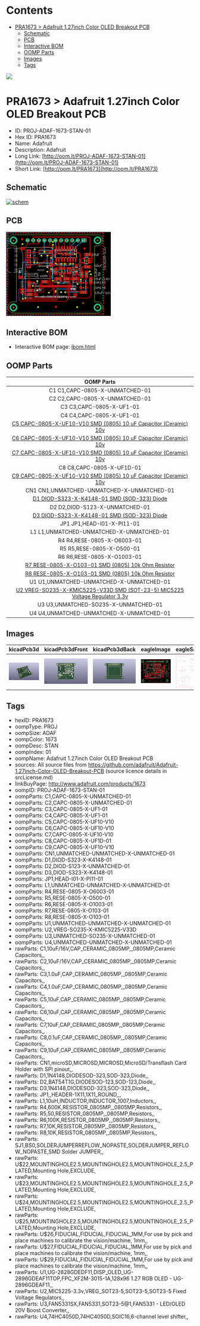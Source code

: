 



Contents
========

* [PRA1673 > Adafruit 1.27inch Color OLED Breakout PCB](#pra1673--adafruit-127inch-color-oled-breakout-pcb)
	* [Schematic](#schematic)
	* [PCB](#pcb)
	* [Interactive BOM](#interactive-bom)
	* [OOMP Parts](#oomp-parts)
	* [Images](#images)
	* [Tags](#tags)
  
![][im]
# PRA1673 > Adafruit 1.27inch Color OLED Breakout PCB

- ID: PROJ-ADAF-1673-STAN-01
- Hex ID: PRA1673
- Name: Adafruit
- Description: Adafruit
- Long Link: [http://oom.lt/PROJ-ADAF-1673-STAN-01](http://oom.lt/PROJ-ADAF-1673-STAN-01)
- Short Link: [http://oom.lt/PRA1673](http://oom.lt/PRA1673)

## Schematic
  
[![schem](eagleSchemImage.png)](eagleSchemImage.png)
## PCB
  
[![pcb](eagleImage.png)](eagleImage.png)
## Interactive BOM

- Interactive BOM page: [ibom.html](https://htmlpreview.github.io/?https://github.com/oomlout/oomlout_OOMP_projects/blob/main/PROJ-ADAF-1673-STAN-01/kicad/bom/ibom.html)

## OOMP Parts
  

|OOMP Parts|
| :---: |
|C1 C1,CAPC-0805-X-UNMATCHED-01|
|C2 C2,CAPC-0805-X-UNMATCHED-01|
|C3 C3,CAPC-0805-X-UF1-01|
|C4 C4,CAPC-0805-X-UF1-01|
|[C5 CAPC-0805-X-UF10-V10 SMD (0805) 10 uF Capacitor (Ceramic) 10v](https://github.com/oomlout/oomlout_OOMP_parts/tree/main/CAPC-0805-X-UF10-V10/)|
|[C6 CAPC-0805-X-UF10-V10 SMD (0805) 10 uF Capacitor (Ceramic) 10v](https://github.com/oomlout/oomlout_OOMP_parts/tree/main/CAPC-0805-X-UF10-V10/)|
|[C7 CAPC-0805-X-UF10-V10 SMD (0805) 10 uF Capacitor (Ceramic) 10v](https://github.com/oomlout/oomlout_OOMP_parts/tree/main/CAPC-0805-X-UF10-V10/)|
|C8 C8,CAPC-0805-X-UF1D-01|
|[C9 CAPC-0805-X-UF10-V10 SMD (0805) 10 uF Capacitor (Ceramic) 10v](https://github.com/oomlout/oomlout_OOMP_parts/tree/main/CAPC-0805-X-UF10-V10/)|
|CN1 CN1,UNMATCHED-UNMATCHED-X-UNMATCHED-01|
|[D1 DIOD-S323-X-K4148-01 SMD (SOD-323) Diode](https://github.com/oomlout/oomlout_OOMP_parts/tree/main/DIOD-S323-X-K4148-01/)|
|D2 D2,DIOD-S123-X-UNMATCHED-01|
|[D3 DIOD-S323-X-K4148-01 SMD (SOD-323) Diode](https://github.com/oomlout/oomlout_OOMP_parts/tree/main/DIOD-S323-X-K4148-01/)|
|JP1 JP1,HEAD-I01-X-PI11-01|
|L1 L1,UNMATCHED-UNMATCHED-X-UNMATCHED-01|
|R4 R4,RESE-0805-X-O6003-01|
|R5 R5,RESE-0805-X-O500-01|
|R6 R6,RESE-0805-X-O1003-01|
|[R7 RESE-0805-X-O103-01 SMD (0805) 10k Ohm Resistor](https://github.com/oomlout/oomlout_OOMP_parts/tree/main/RESE-0805-X-O103-01/)|
|[R8 RESE-0805-X-O103-01 SMD (0805) 10k Ohm Resistor](https://github.com/oomlout/oomlout_OOMP_parts/tree/main/RESE-0805-X-O103-01/)|
|U1 U1,UNMATCHED-UNMATCHED-X-UNMATCHED-01|
|[U2 VREG-SO235-X-KMIC5225-V33D SMD (SOT-23-5) MIC5225 Voltage Regulator 3.3v](https://github.com/oomlout/oomlout_OOMP_parts/tree/main/VREG-SO235-X-KMIC5225-V33D/)|
|U3 U3,UNMATCHED-SO235-X-UNMATCHED-01|
|U4 U4,UNMATCHED-UNMATCHED-X-UNMATCHED-01|

## Images
  
  

|kicadPcb3d|kicadPcb3dFront|kicadPcb3dBack|eagleImage|eagleSchemImage|
| :---: | :---: | :---: | :---: | :---: |
|[![kicadPcb3d](kicadPcb3d_140.png)](kicadPcb3d.png)|[![kicadPcb3dFront](kicadPcb3dFront_140.png)](kicadPcb3dFront.png)|[![kicadPcb3dBack](kicadPcb3dBack_140.png)](kicadPcb3dBack.png)|[![eagleImage](eagleImage_140.png)](eagleImage.png)|[![eagleSchemImage](eagleSchemImage_140.png)](eagleSchemImage.png)|

## Tags

- hexID: PRA1673
- oompType: PROJ
- oompSize: ADAF
- oompColor: 1673
- oompDesc: STAN
- oompIndex: 01
- oompName: Adafruit 1.27inch Color OLED Breakout PCB
- sources: All source files from https://github.com/adafruit/Adafruit-1.27inch-Color-OLED-Breakout-PCB (source licence details in srcLicense.md)
- linkBuyPage: http://www.adafruit.com/products/1673
- oompID: PROJ-ADAF-1673-STAN-01
- oompParts: C1,CAPC-0805-X-UNMATCHED-01
- oompParts: C2,CAPC-0805-X-UNMATCHED-01
- oompParts: C3,CAPC-0805-X-UF1-01
- oompParts: C4,CAPC-0805-X-UF1-01
- oompParts: C5,CAPC-0805-X-UF10-V10
- oompParts: C6,CAPC-0805-X-UF10-V10
- oompParts: C7,CAPC-0805-X-UF10-V10
- oompParts: C8,CAPC-0805-X-UF1D-01
- oompParts: C9,CAPC-0805-X-UF10-V10
- oompParts: CN1,UNMATCHED-UNMATCHED-X-UNMATCHED-01
- oompParts: D1,DIOD-S323-X-K4148-01
- oompParts: D2,DIOD-S123-X-UNMATCHED-01
- oompParts: D3,DIOD-S323-X-K4148-01
- oompParts: JP1,HEAD-I01-X-PI11-01
- oompParts: L1,UNMATCHED-UNMATCHED-X-UNMATCHED-01
- oompParts: R4,RESE-0805-X-O6003-01
- oompParts: R5,RESE-0805-X-O500-01
- oompParts: R6,RESE-0805-X-O1003-01
- oompParts: R7,RESE-0805-X-O103-01
- oompParts: R8,RESE-0805-X-O103-01
- oompParts: U1,UNMATCHED-UNMATCHED-X-UNMATCHED-01
- oompParts: U2,VREG-SO235-X-KMIC5225-V33D
- oompParts: U3,UNMATCHED-SO235-X-UNMATCHED-01
- oompParts: U4,UNMATCHED-UNMATCHED-X-UNMATCHED-01
- rawParts: C1,10uF/16V,CAP_CERAMIC_0805MP,_0805MP,Ceramic Capacitors,,
- rawParts: C2,10uF/16V,CAP_CERAMIC_0805MP,_0805MP,Ceramic Capacitors,,
- rawParts: C3,1.0uF,CAP_CERAMIC_0805MP,_0805MP,Ceramic Capacitors,,
- rawParts: C4,1.0uF,CAP_CERAMIC_0805MP,_0805MP,Ceramic Capacitors,,
- rawParts: C5,10uF,CAP_CERAMIC_0805MP,_0805MP,Ceramic Capacitors,,
- rawParts: C6,10uF,CAP_CERAMIC_0805MP,_0805MP,Ceramic Capacitors,,
- rawParts: C7,10uF,CAP_CERAMIC_0805MP,_0805MP,Ceramic Capacitors,,
- rawParts: C8,0.1uF,CAP_CERAMIC_0805MP,_0805MP,Ceramic Capacitors,,
- rawParts: C9,10uF,CAP_CERAMIC_0805MP,_0805MP,Ceramic Capacitors,,
- rawParts: CN1,microSD,MICROSD,MICROSD,MicroSD/Transflash Card Holder with SPI pinout,,
- rawParts: D1,1N4148,DIODESOD-323,SOD-323,Diode,,
- rawParts: D2,BAT54T1G,DIODESOD-123,SOD-123,Diode,,
- rawParts: D3,1N4148,DIODESOD-323,SOD-323,Diode,,
- rawParts: JP1,,HEADER-1X11,1X11_ROUND,,,
- rawParts: L1,10uH,INDUCTOR,INDUCTOR_1007,Inductors,,
- rawParts: R4,600K,RESISTOR_0805MP,_0805MP,Resistors,,
- rawParts: R5,50,RESISTOR_0805MP,_0805MP,Resistors,,
- rawParts: R6,100K,RESISTOR_0805MP,_0805MP,Resistors,,
- rawParts: R7,10K,RESISTOR_0805MP,_0805MP,Resistors,,
- rawParts: R8,10K,RESISTOR_0805MP,_0805MP,Resistors,,
- rawParts: SJ1,BS0,SOLDERJUMPERREFLOW_NOPASTE,SOLDERJUMPER_REFLOW_NOPASTE,SMD Solder JUMPER,,
- rawParts: U$22,MOUNTINGHOLE2.5,MOUNTINGHOLE2.5,MOUNTINGHOLE_2.5_PLATED,Mounting Hole,EXCLUDE,
- rawParts: U$23,MOUNTINGHOLE2.5,MOUNTINGHOLE2.5,MOUNTINGHOLE_2.5_PLATED,Mounting Hole,EXCLUDE,
- rawParts: U$24,MOUNTINGHOLE2.5,MOUNTINGHOLE2.5,MOUNTINGHOLE_2.5_PLATED,Mounting Hole,EXCLUDE,
- rawParts: U$25,MOUNTINGHOLE2.5,MOUNTINGHOLE2.5,MOUNTINGHOLE_2.5_PLATED,Mounting Hole,EXCLUDE,
- rawParts: U$26,FIDUCIAL,FIDUCIAL,FIDUCIAL_1MM,For use by pick and place machines to calibrate the vision/machine, 1mm,,
- rawParts: U$27,FIDUCIAL,FIDUCIAL,FIDUCIAL_1MM,For use by pick and place machines to calibrate the vision/machine, 1mm,,
- rawParts: U$29,FIDUCIAL,FIDUCIAL,FIDUCIAL_1MM,For use by pick and place machines to calibrate the vision/machine, 1mm,,
- rawParts: U1,UG-2828GDEDF11,DISP_OLED_UG-2896GDEAF11TOP,FPC_XF2M-3015-1A,128x96 1.27 RGB OLED - UG-2896GDEAF11,,
- rawParts: U2,MIC5225-3.3v,VREG_SOT23-5,SOT23-5,SOT23-5 Fixed Voltage Regulators,,
- rawParts: U3,FAN5331SX,FAN5331,SOT23-5@1,FAN5331 - LED/OLED 20V Boost Converter,,
- rawParts: U4,74HC4050D,74HC4050D,SOIC16,6-channel level shifter,,



[im]: kicadPcb3d_450.png
